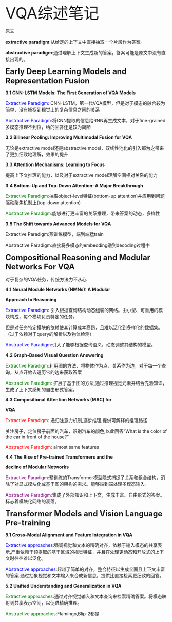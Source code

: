 <font size=8>VQA综述笔记</font>



[原文](https://arxiv.org/pdf/2501.07109)



**extractive paradigm**:从给定的上下文中直接抽取一个片段作为答案。

**abstractive paradigm**:通过理解上下文生成新的答案，答案可能是原文中没有直接出现的。



<font size=5>**Early Deep Learning Models and Representation Fusion**</font>



**3.1 CNN-LSTM Models: The First Generation of VQA Models**

<font color=blue>Extractive Paradigm: </font>CNN-LSTM，第一代VQA模型，但是对于模态的融合较为简单，没有捕捉到视觉上的复杂信息之间的关系



<font color=blue>Abstractive Paradigm:</font>将CNN提取的信息给RNN再生成文本，对于fine-grained多模态推理不到位，给的回答还是较为简陋



**3.2 Bilinear Pooling: Improving Multimodal Fusion for VQA**

无论是extractive model还是abstractive model，双线性池化的引入都为之带来了更加细致地理解，效果的提升



**3.3 Attention Mechanisms: Learning to Focus**

提高上下文推理的能力，以及对于extractive model理解空间相对关系的能力



**3.4 Bottom-Up and Top-Down Attention: A Major Breakthrough**

<font color=green>Extractive Paradigm:</font>抽取object-level特征(bottom-up attention)并应用到问题驱动聚焦机制上(top-down attention)



<font color=green>Abstractive Paradigm:</font>能够进行更丰富的关系推理，带来答案的动态，多样性



**3.5 The Shift towards Advanced Models for VQA**

Extractive Paradigm:预训练模型，端到端猛train

Abstractive Paradigm:直接将多模态的embedding融到decoding过程中





<font size=5>**Compositional Reasoning and Modular Networks For VQA**</font>

对于复杂的VQA任务，传统方法力不从心



**4.1** **Neural Module Networks (NMNs): A Modular**

**Approach to Reasoning**

<font color=blue>Extractive Paradigm: </font>引入根据查询结构动态组装的网络。由小型、可重用的模块构成，每个模块负责特定的任务。

但是对任务特定模块的依赖使其计算成本高昂，且难以泛化到多样化的数据集。（过于依赖对于query的解析以及物体检测）



<font color=blue>Abstractive Paradigm:</font>引入了能够根据查询语义，动态调整其结构的模型。



**4.2 Graph-Based Visual Question Answering**

<font color=green>Extractive Paradigm:</font>利用图的方法，将物体作为点，关系作为边，对于每一个查询，从点开始去遍历它的边来获取答案

<font color=green>Abstractive Paradigm: </font>扩展了基于图的方法,通过推理视觉元素并结合先验知识，生成了上下文感知的自由形式答案。



**4.3 Compositional Attention Networks (MAC) for**

**VQA**

<font color=red>Extractive Paradigm: </font>递归注意力机制,逐步推理,提供可解释的推理路径

关注房子，定位房子前面的汽车，识别汽车的颜色,以此回答“What is the color of the car in front of the house?”

<font color=red>Abstractive Paradigm: </font>almost same features



**4.4 The Rise of Pre-trained Transformers and the**

**decline of Modular Networks**

<font color=purple>Extractive Paradigm:</font>预训练的Transformer模型隐式捕捉了关系和组合结构，消除了对显式模块化或基于图的架构的需求。能够端到端处理多模态输入。

<font color=purple>Abstractive Paradigm:</font>集成了外部知识和上下文，生成丰富、自由形式的答案。标志着模块化网络的衰落。



<font size=5>**Transformer Models and Vision Language Pre-training**</font>

**5.1 Cross-Modal Alignment and Feature Integration in VQA**

<font color=blue>Extractive approaches</font>:强调视觉和文本的精确对齐，依赖于输入模态的共享表示,严重依赖于预提取的基于区域的视觉特征，并且在处理更动态和开放式的上下文时往往难以泛化。

<font color=blue>Abstractive approaches</font>:超越了简单的对齐，整合特征以生成全面且上下文丰富的答案.通过抽象视觉和文本输入来合成新信息，提供比直接检索更细致的回答。



**5.2 Unified Understanding and Generalization in VQA**

<font color=green>Extractive approaches</font>:通过对齐视觉输入和文本查询来检索精确答案。将模态映射到共享表示空间，以促进精确推理。

<font color=green>Abstractive approaches</font>:Flamingo,Blip-2都是
